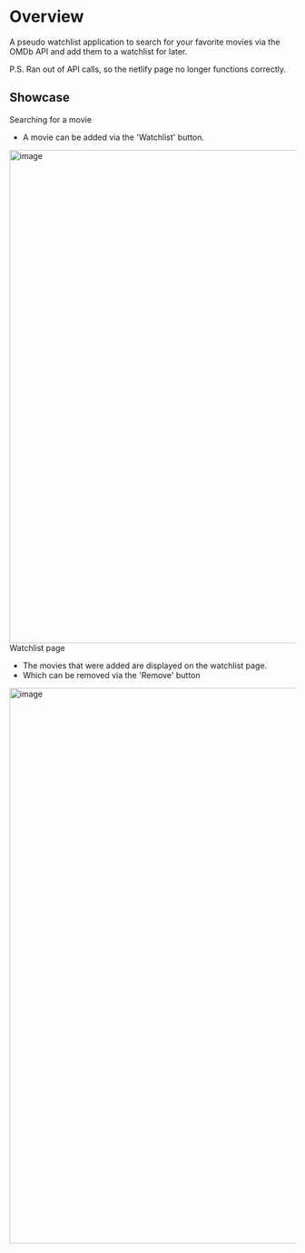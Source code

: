 <h1>Overview</h1>

<p>A pseudo watchlist application to search for your favorite movies via the OMDb API and add them  to a watchlist for later.</p>

<p>P.S. Ran out of API calls, so the netlify page no longer functions correctly.</p>

<h2>Showcase</h2>

<caption>Searching for a movie</caption>
<ul>
  <li>A movie can be added via the 'Watchlist' button.</li>
</ul>
<img width="753" height="869" alt="image" src="https://github.com/user-attachments/assets/9bad9dfb-0b91-462c-acff-776380bdaa3e" />

<caption>Watchlist page</caption>
<ul>
  <li>The movies that were added are displayed on the watchlist page.</li>
  <li>Which can be removed via the 'Remove' button</li>
</ul>
<img width="854" height="979" alt="image" src="https://github.com/user-attachments/assets/68112bf3-59d0-42fb-9509-a41c79906965" />

